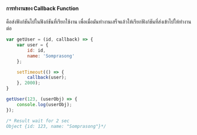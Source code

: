 #### การทำงานของ Callback Function ####

คือส่งฟังก์ชันไปในฟังก์ชันที่เรียกใช้งาน เพื่อเมื่อมันทำงานเสร็จแล้วให้เรียกฟังก์ชันที่ส่งเข้าไปให้ทำงานต่อ

```javascript
var getUser = (id, callback) => {
    var user = {
        id: id,
        name: 'Somprasong'
    };

    setTimeout(() => {
        callback(user);
    }, 2000);
}

getUser(123, (userObj) => {
    console.log(userObj);
});

/* Result wait for 2 sec
Object {id: 123, name: "Somprasong"}*/
```